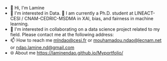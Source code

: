 - 👋 Hi, I'm Lamine
- 👀 I'm interested in Data.
🌱 I am currently a Ph.D. student at LINEACT-CESI / CNAM-CEDRIC-MSDMA in XAI, bias, and fairness in machine learning.
- 💞️ I'm interested in collaborating on a data science project related to my field. Please contact me at the following address:
- 📫 How to reach me mlndao@cesi.fr or mouhamadou.ndao@lecnam.net or ndao.lamine.nd@gmail.com
- 🌐 About me https://laminendao.github.io/Myportfolio/

<!---
laminendao/laminendao is a ✨ particular ✨ repository because its `README.md` (this file) appears on your GitHub profile.
You can click the Preview link to take a look at your changes.
--->
